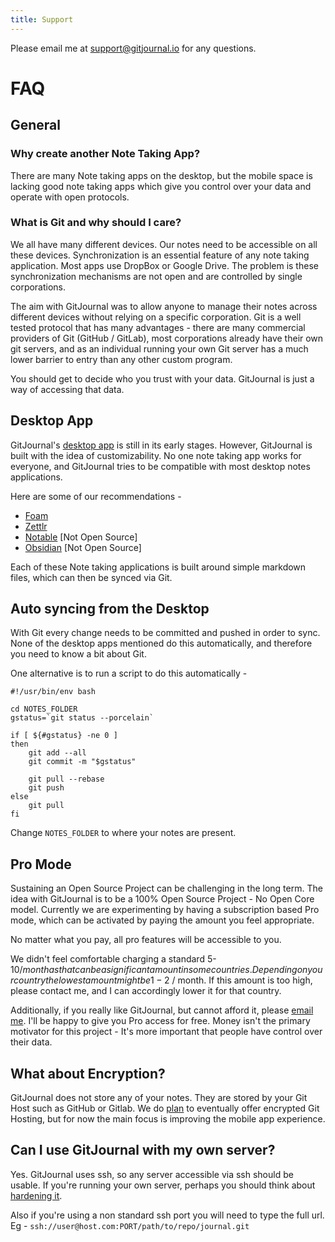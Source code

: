 ```yaml
---
title: Support
---
```


Please email me at [support@gitjournal.io](mailto:support@gitjournal.io) for any questions.

# FAQ

## General

### Why create another Note Taking App?

There are many Note taking apps on the desktop, but the mobile space is lacking good note taking apps which give you control over your data and operate with open protocols.

### What is Git and why should I care?

We all have many different devices. Our notes need to be accessible on all these devices. Synchronization is an essential feature of any note taking application. Most apps use DropBox or Google Drive. The problem is these synchronization mechanisms are not open and are controlled by single corporations.

The aim with GitJournal was to allow anyone to manage their notes across different devices without relying on a specific corporation. Git is a well tested protocol that has many advantages - there are many commercial providers of Git (GitHub / GitLab), most corporations already have their own git servers, and as an individual running your own Git server has a much lower barrier to entry than any other custom program.

You should get to decide who you trust with your data. GitJournal is just a way of accessing that data.

## Desktop App

GitJournal's [desktop app](https://github.com/GitJournal/GitJournal/issues/137) is still in its early stages. However, GitJournal is built with the idea of customizability. No one note taking app works for everyone, and GitJournal tries to be compatible with most desktop notes applications.

Here are some of our recommendations -

* [Foam](https://foambubble.github.io/foam/)
* [Zettlr](zettlr.com)
* [Notable](https://notable.app/) [Not Open Source]
* [Obsidian](https://obsidian.md/) [Not Open Source]

Each of these Note taking applications is built around simple markdown files, which can then be synced via Git.

## Auto syncing from the Desktop

With Git every change needs to be committed and pushed in order to sync. None of the desktop apps mentioned do this automatically, and therefore you need to know a bit about Git.

One alternative is to run a script to do this automatically -

```
#!/usr/bin/env bash

cd NOTES_FOLDER
gstatus=`git status --porcelain`

if [ ${#gstatus} -ne 0 ]
then
    git add --all
    git commit -m "$gstatus"

	git pull --rebase
    git push
else
	git pull
fi
```

Change `NOTES_FOLDER` to where your notes are present.

## Pro Mode

Sustaining an Open Source Project can be challenging in the long term. The idea with GitJournal is to be a 100% Open Source Project - No Open Core model. Currently we are experimenting by having a subscription based Pro mode, which can be activated by paying the amount you feel appropriate.

No matter what you pay, all pro features will be accessible to you.

We didn't feel comfortable charging a standard 5-10$/month as that can be a significant amount in some countries. Depending on your country the lowest amount might be 1-2$ / month. If this amount is too high, please contact me, and I can accordingly lower it for that country.

Additionally, if you really like GitJournal, but cannot afford it, please [email me](mailto:vhanda@gitjournal.io). I'll be happy to give you Pro access for free. Money isn't the primary motivator for this project - It's more important that people have control over their data.

## What about Encryption?

GitJournal does not store any of your notes. They are stored by your Git Host such as GitHub or Gitlab. We do [plan](https://github.com/GitJournal/GitJournal/issues/182) to eventually offer encrypted Git Hosting, but for now the main focus is improving the mobile app experience.

## Can I use GitJournal with my own server?

Yes. GitJournal uses ssh, so any server accessible via ssh should be usable. If you're running your own server, perhaps you should think about [hardening it](https://www.sshaudit.com/hardening_guides.html).

Also if you're using a non standard ssh port you will need to type the full url. Eg - `ssh://user@host.com:PORT/path/to/repo/journal.git`
